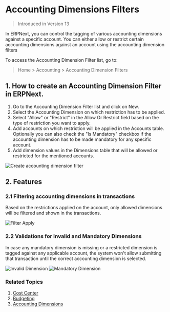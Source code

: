 <!-- add-breadcrumbs -->
# Accounting Dimensions Filters

> Introduced in Version 13

In ERPNext, you can control the tagging of various accounting dimensions against a specific account.
You can either allow or restrict certain accounting dimensions against an account using the accounting dimension filters

To access the Accounting Dimension Filter list, go to:
> Home > Accounting > Accounting Dimension Filters

## 1. How to create an Accounting Dimension Filter in ERPNext.

1. Go to the Accounting Dimension Filter list and click on New.
1. Select the Accounting Dimension on which restriction has to be applied.
1. Select "Allow" or "Restrict" in the Allow Or Restrict field based on the type of restriction you want to apply.
1. Add accounts on which restriction will be applied in the Accounts table. Optionally you can also check the "Is Mandatory" checkbox if the accounting dimension has to be made mandatory for any specific account.
1. Add dimension values in the Dimensions table that will be allowed or restricted for the mentioned accounts.

<img alt="Create accounting dimension filter" class="screenshot" src="{{docs_base_url}}/assets/img/accounts/accounting-dimension-filter.png">


## 2. Features

### 2.1 Filtering accounting dimensions in transactions

Based on the restrictions applied on the account, only allowed dimensions will be filtered and shown in the transactions.

<img alt="Filter Apply" class="screenshot" src="{{docs_base_url}}/assets/img/accounts/accounting-dimension-filter-apply.png">

### 2.2 Validations for Invalid and Mandatory Dimensions

In case any mandatory dimension is missing or a restricted dimension is tagged against any applicable account, the system won't allow submitting that transaction until the correct accounting dimension is selected.

<img alt="Invalid Dimension" class="screenshot" src="{{docs_base_url}}/assets/img/accounts/invalid-dimension.png">

<img alt="Mandatory Dimension" class="screenshot" src="{{docs_base_url}}/assets/img/accounts/mandatory-dimension.png">


### Related Topics
1. [Cost Center](/docs/v12/user/manual/en/accounts/cost-center)
1. [Budgeting](/docs/v12/user/manual/en/accounts/budgeting)
1. [Accounting Dimensions](/docs/v12/user/manual/en/accounts/accounting-dimensions)
